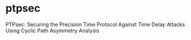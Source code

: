 # ptpsec
PTPsec: Securing the Precision Time Protocol Against Time Delay Attacks Using Cyclic Path Asymmetry Analysis
